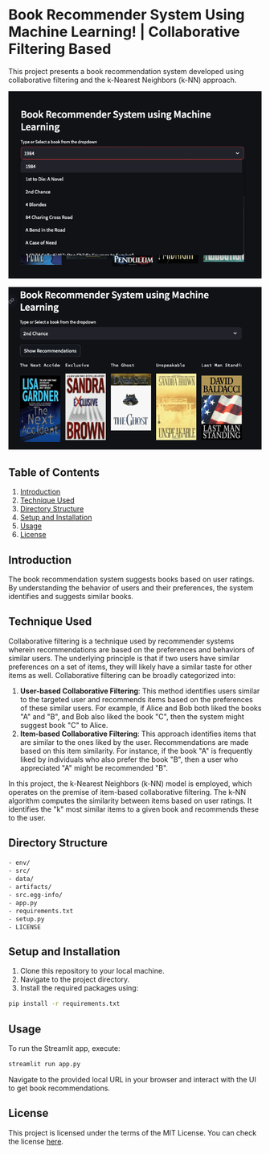 
# Book Recommender System Using Machine Learning! | Collaborative Filtering Based

This project presents a book recommendation system developed using collaborative filtering and the k-Nearest Neighbors (k-NN) approach.

![Drop down + Type in option](projectpic1.png)

![Example 1](projectpic2.png)

## Table of Contents
1. [Introduction](#introduction)
2. [Technique Used](#technique-used)
3. [Directory Structure](#directory-structure)
4. [Setup and Installation](#setup-and-installation)
5. [Usage](#usage)
6. [License](#license)

## Introduction

The book recommendation system suggests books based on user ratings. By understanding the behavior of users and their preferences, the system identifies and suggests similar books.

## Technique Used


Collaborative filtering is a technique used by recommender systems wherein recommendations are based on the preferences and behaviors of similar users. The underlying principle is that if two users have similar preferences on a set of items, they will likely have a similar taste for other items as well. Collaborative filtering can be broadly categorized into:

1. **User-based Collaborative Filtering**: This method identifies users similar to the targeted user and recommends items based on the preferences of these similar users. For example, if Alice and Bob both liked the books "A" and "B", and Bob also liked the book "C", then the system might suggest book "C" to Alice.
2. **Item-based Collaborative Filtering**: This approach identifies items that are similar to the ones liked by the user. Recommendations are made based on this item similarity. For instance, if the book "A" is frequently liked by individuals who also prefer the book "B", then a user who appreciated "A" might be recommended "B".

In this project, the k-Nearest Neighbors (k-NN) model is employed, which operates on the premise of item-based collaborative filtering. The k-NN algorithm computes the similarity between items based on user ratings. It identifies the "k" most similar items to a given book and recommends these to the user.


## Directory Structure

```
- env/
- src/
- data/
- artifacts/
- src.egg-info/
- app.py
- requirements.txt
- setup.py
- LICENSE
```

## Setup and Installation

1. Clone this repository to your local machine.
2. Navigate to the project directory.
3. Install the required packages using:
```bash
pip install -r requirements.txt
```

## Usage

To run the Streamlit app, execute:
```bash
streamlit run app.py
```
Navigate to the provided local URL in your browser and interact with the UI to get book recommendations.

## License

This project is licensed under the terms of the MIT License. You can check the license [here](LICENSE).
